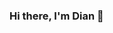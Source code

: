 ### Hi there, I'm Dian 👋

<!--
[![Anurag's GitHub stats](https://github-readme-stats.vercel.app/api?username=kurzzt&count_private=true&theme=gotham)](https://github.com/anuraghazra/github-readme-stats)
>
